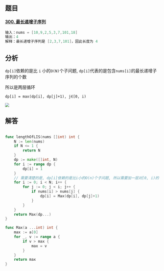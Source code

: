 ## 题目

#### [300. 最长递增子序列](https://leetcode-cn.com/problems/longest-increasing-subsequence/)

```go
输入：nums = [10,9,2,5,3,7,101,18]
输出：4
解释：最长递增子序列是 [2,3,7,101]，因此长度为 4 
```



## 分析

`dp[i]`依赖的是比 `i` 小的`O(N)`个子问题, `dp[i]`代表的是包含`nums[i]`的最长递增子序列的个数

所以是两层循环

`dp[i] = max(dp[i], dp[j]+1), j∈[0, i)`

<img src="C:\Users\26646\Desktop\牛客网刷题笔记\Pictures\300-最长递增子序列.png" style="zoom: 80%;" />



## 解答

```go

func lengthOfLIS(nums []int) int {
	N := len(nums)
	if N <= 1 {
		return N
	}
	dp := make([]int, N)
	for i := range dp {
		dp[i] = 1
	}
	// 需要清楚的是, dp[i]依赖的是比i小的O(n)个子问题, 所以需要加一层对[0, i)的循环
	for i := 0; i < N; i++ {
		for j := 0; j < i; j++ {
			if nums[i] > nums[j] {
				dp[i] = Max(dp[i], dp[j]+1)
			}
		}
	}
	return Max(dp...)
}

func Max(a ...int) int {
	max := a[0]
	for _, v := range a {
		if v > max {
			max = v
		}
	}
	return max
}
```

